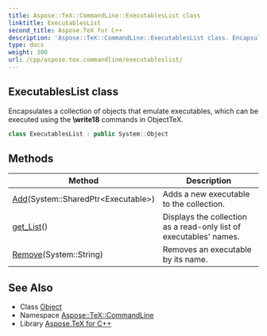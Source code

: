 ```yaml
---
title: Aspose::TeX::CommandLine::ExecutablesList class
linktitle: ExecutablesList
second_title: Aspose.TeX for C++
description: 'Aspose::TeX::CommandLine::ExecutablesList class. Encapsulates a collection of objects that emulate executables, which can be executed using the \write18 commands in ObjectTeX in C++.'
type: docs
weight: 300
url: /cpp/aspose.tex.commandline/executableslist/
---
```

## ExecutablesList class


Encapsulates a collection of objects that emulate executables, which can be executed using the **\write18** commands in ObjectTeX.

```cpp
class ExecutablesList : public System::Object
```

## Methods

| Method | Description |
| --- | --- |
| [Add](./add/)(System::SharedPtr\<Executable\>) | Adds a new executable to the collection. |
| [get_List](./get_list/)() | Displays the collection as a read-only list of executables' names. |
| [Remove](./remove/)(System::String) | Removes an executable by its name. |
## See Also

* Class [Object](../../system/object/)
* Namespace [Aspose::TeX::CommandLine](../)
* Library [Aspose.TeX for C++](../../)
